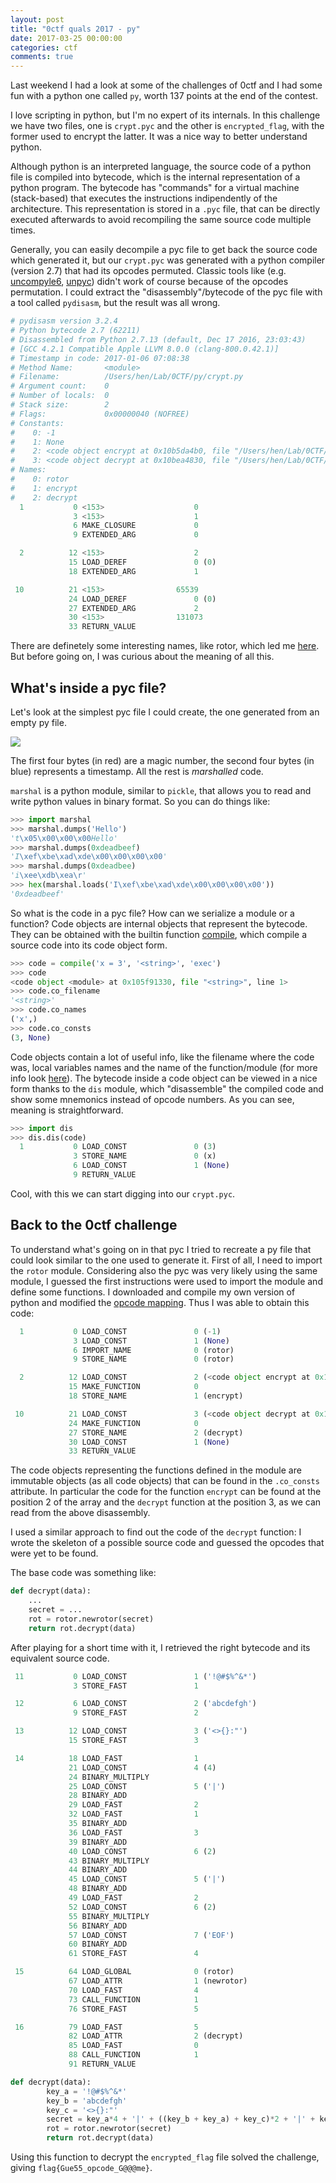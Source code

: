 ```yaml
---
layout: post
title: "0ctf quals 2017 - py"
date: 2017-03-25 00:00:00
categories: ctf
comments: true
---
```


Last weekend I had a look at some of the challenges of 0ctf and I had some fun
with a python one called `py`, worth 137 points at the end of the contest.

I love scripting in python, but I'm no expert of its internals. In this
challenge we have two files, one is `crypt.pyc` and the other is
`encrypted_flag`, with the former used to encrypt the latter. It was a nice way
to better understand python.

Although python is an interpreted language, the source code of a python file is
compiled into bytecode, which is the internal representation of a python
program. The bytecode has "commands" for a virtual machine (stack-based) that
executes the instructions indipendently of the architecture.  This
representation is stored in a `.pyc` file, that can be directly executed
afterwards to avoid recompiling the same source code multiple times.

Generally, you can easily decompile a pyc file to get back the source code
which generated it, but our `crypt.pyc` was generated with a python compiler
(version 2.7) that had its opcodes permuted. Classic tools like (e.g.
[uncompyle6](https://github.com/rocky/python-uncompyle6),
[unpyc](http://unpyc.sourceforge.net)) didn't work of course because of the
opcodes permutation. I could extract the "disassembly"/bytecode of the pyc file
with a tool called `pydisasm`, but the result was all wrong.

```python
# pydisasm version 3.2.4
# Python bytecode 2.7 (62211)
# Disassembled from Python 2.7.13 (default, Dec 17 2016, 23:03:43)
# [GCC 4.2.1 Compatible Apple LLVM 8.0.0 (clang-800.0.42.1)]
# Timestamp in code: 2017-01-06 07:08:38
# Method Name:       <module>
# Filename:          /Users/hen/Lab/0CTF/py/crypt.py
# Argument count:    0
# Number of locals:  0
# Stack size:        2
# Flags:             0x00000040 (NOFREE)
# Constants:
#    0: -1
#    1: None
#    2: <code object encrypt at 0x10b5da4b0, file "/Users/hen/Lab/0CTF/py/crypt.py", line 2>
#    3: <code object decrypt at 0x10bea4830, file "/Users/hen/Lab/0CTF/py/crypt.py", line 10>
# Names:
#    0: rotor
#    1: encrypt
#    2: decrypt
  1           0 <153>                    0
              3 <153>                    1
              6 MAKE_CLOSURE             0
              9 EXTENDED_ARG             0

  2          12 <153>                    2
             15 LOAD_DEREF               0 (0)
             18 EXTENDED_ARG             1

 10          21 <153>                65539
             24 LOAD_DEREF               0 (0)
             27 EXTENDED_ARG             2
             30 <153>                131073
             33 RETURN_VALUE
```

There are definetely some interesting names, like rotor, which led me
[here](https://docs.python.org/2.0/lib/module-rotor.html). But before going on,
I was curious about the meaning of all this.

## What's inside a pyc file?
Let's look at the simplest pyc file I could create, the one generated from an
empty py file.

<img src="{{ site.baseurl }}/images/simplest.pyc.png">

The first four bytes (in red) are a magic number, the second four bytes (in
blue) represents a timestamp. All the rest is *marshalled* code.

`marshal` is a python module, similar to `pickle`, that allows you to read and
write python values in binary format. So you can do things like:

```python
>>> import marshal
>>> marshal.dumps('Hello')
't\x05\x00\x00\x00Hello'
>>> marshal.dumps(0xdeadbeef)
'I\xef\xbe\xad\xde\x00\x00\x00\x00'
>>> marshal.dumps(0xdeadbee)
'i\xee\xdb\xea\r'
>>> hex(marshal.loads('I\xef\xbe\xad\xde\x00\x00\x00\x00'))
'0xdeadbeef'
```

So what is the code in a pyc file? How can we serialize a module or a function?
Code objects are internal objects that represent the bytecode. They can be
obtained with the builtin function
[compile](https://docs.python.org/2/library/functions.html#compile), which
compile a source code into its code object form.

```python
>>> code = compile('x = 3', '<string>', 'exec')
>>> code
<code object <module> at 0x105f91330, file "<string>", line 1>
>>> code.co_filename
'<string>'
>>> code.co_names
('x',)
>>> code.co_consts
(3, None)
```

Code objects contain a lot of useful info, like the filename where the code
was, local variables names and the name of the function/module (for more info
look [here](https://docs.python.org/2/reference/datamodel.html#index-60)). The
bytecode inside a code object can be viewed in a nice form thanks to the `dis`
module, which "disassemble" the compiled code and show some mnemonics instead
of opcode numbers. As you can see, meaning is straightforward.

```python
>>> import dis
>>> dis.dis(code)
  1           0 LOAD_CONST               0 (3)
              3 STORE_NAME               0 (x)
              6 LOAD_CONST               1 (None)
              9 RETURN_VALUE
```

Cool, with this we can start digging into our `crypt.pyc`.

## Back to the 0ctf challenge

To understand what's going on in that pyc I tried to recreate a py file that
could look similar to the one used to generate it. First of all, I need to
import the `rotor` module. Considering also the pyc was very likely using the
same module, I guessed the first instructions were used to import the module
and define some functions. I downloaded and compile my own version of python
and modified the [opcode
mapping](https://github.com/python-git/python/blob/master/Lib/opcode.py). Thus
I was able to obtain this code:

```python
  1           0 LOAD_CONST               0 (-1)
              3 LOAD_CONST               1 (None)
              6 IMPORT_NAME              0 (rotor)
              9 STORE_NAME               0 (rotor)

  2          12 LOAD_CONST               2 (<code object encrypt at 0x102e62430, file "/Users/hen/Lab/0CTF/py/crypt.py", line 2>)
             15 MAKE_FUNCTION            0
             18 STORE_NAME               1 (encrypt)

 10          21 LOAD_CONST               3 (<code object decrypt at 0x102e626b0, file "/Users/hen/Lab/0CTF/py/crypt.py", line 10>)
             24 MAKE_FUNCTION            0
             27 STORE_NAME               2 (decrypt)
             30 LOAD_CONST               1 (None)
             33 RETURN_VALUE
```

The code objects representing the functions defined in the module are immutable
objects (as all code objects) that can be found in the `.co_consts` attribute.
In particular the code for the function `encrypt` can be found at the position
2 of the array and the `decrypt` function at the position 3, as we can read
from the above disassembly.

I used a similar approach to find out the code of the `decrypt` function: I
wrote the skeleton of a possible source code and guessed the opcodes that were
yet to be found.

The base code was something like:

```python
def decrypt(data):
	...
	secret = ...
	rot = rotor.newrotor(secret)
	return rot.decrypt(data)
```

After playing for a short time with it, I retrieved the right bytecode and its
equivalent source code.

```python
 11           0 LOAD_CONST               1 ('!@#$%^&*')
              3 STORE_FAST               1

 12           6 LOAD_CONST               2 ('abcdefgh')
              9 STORE_FAST               2

 13          12 LOAD_CONST               3 ('<>{}:"')
             15 STORE_FAST               3

 14          18 LOAD_FAST                1
             21 LOAD_CONST               4 (4)
             24 BINARY_MULTIPLY
             25 LOAD_CONST               5 ('|')
             28 BINARY_ADD
             29 LOAD_FAST                2
             32 LOAD_FAST                1
             35 BINARY_ADD
             36 LOAD_FAST                3
             39 BINARY_ADD
             40 LOAD_CONST               6 (2)
             43 BINARY_MULTIPLY
             44 BINARY_ADD
             45 LOAD_CONST               5 ('|')
             48 BINARY_ADD
             49 LOAD_FAST                2
             52 LOAD_CONST               6 (2)
             55 BINARY_MULTIPLY
             56 BINARY_ADD
             57 LOAD_CONST               7 ('EOF')
             60 BINARY_ADD
             61 STORE_FAST               4

 15          64 LOAD_GLOBAL              0 (rotor)
             67 LOAD_ATTR                1 (newrotor)
             70 LOAD_FAST                4
             73 CALL_FUNCTION            1
             76 STORE_FAST               5

 16          79 LOAD_FAST                5
             82 LOAD_ATTR                2 (decrypt)
             85 LOAD_FAST                0
             88 CALL_FUNCTION            1
             91 RETURN_VALUE
```

```python
def decrypt(data):
        key_a = '!@#$%^&*'
        key_b = 'abcdefgh'
        key_c = '<>{}:"'
        secret = key_a*4 + '|' + ((key_b + key_a) + key_c)*2 + '|' + key_b*2 + 'EOF'
        rot = rotor.newrotor(secret)
        return rot.decrypt(data)
```

Using this function to decrypt the `encrypted_flag` file solved the challenge,
giving `flag{Gue55_opcode_G@@@me}`.
